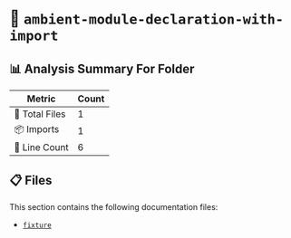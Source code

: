 # 📁 `ambient-module-declaration-with-import`

## 📊 Analysis Summary For Folder

| Metric | Count |
|--------|-------|
| 📁 Total Files | 1 |
| 📦 Imports | 1 |
| 🔢 Line Count | 6 |


## 📋 Files

This section contains the following documentation files:

- [`fixture`](./fixture.md)